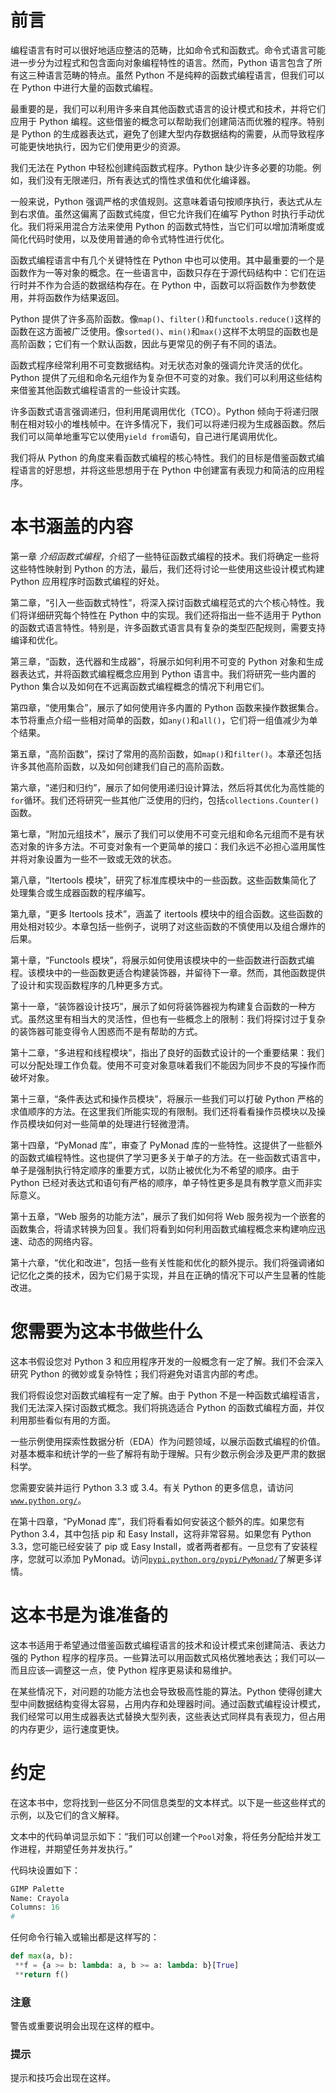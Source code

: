 # 前言

编程语言有时可以很好地适应整洁的范畴，比如命令式和函数式。命令式语言可能进一步分为过程式和包含面向对象编程特性的语言。然而，Python 语言包含了所有这三种语言范畴的特点。虽然 Python 不是纯粹的函数式编程语言，但我们可以在 Python 中进行大量的函数式编程。

最重要的是，我们可以利用许多来自其他函数式语言的设计模式和技术，并将它们应用于 Python 编程。这些借鉴的概念可以帮助我们创建简洁而优雅的程序。特别是 Python 的生成器表达式，避免了创建大型内存数据结构的需要，从而导致程序可能更快地执行，因为它们使用更少的资源。

我们无法在 Python 中轻松创建纯函数式程序。Python 缺少许多必要的功能。例如，我们没有无限递归，所有表达式的惰性求值和优化编译器。

一般来说，Python 强调严格的求值规则。这意味着语句按顺序执行，表达式从左到右求值。虽然这偏离了函数式纯度，但它允许我们在编写 Python 时执行手动优化。我们将采用混合方法来使用 Python 的函数式特性，当它们可以增加清晰度或简化代码时使用，以及使用普通的命令式特性进行优化。

函数式编程语言中有几个关键特性在 Python 中也可以使用。其中最重要的一个是函数作为一等对象的概念。在一些语言中，函数只存在于源代码结构中：它们在运行时并不作为合适的数据结构存在。在 Python 中，函数可以将函数作为参数使用，并将函数作为结果返回。

Python 提供了许多高阶函数。像`map()`、`filter()`和`functools.reduce()`这样的函数在这方面被广泛使用。像`sorted()`、`min()`和`max()`这样不太明显的函数也是高阶函数；它们有一个默认函数，因此与更常见的例子有不同的语法。

函数式程序经常利用不可变数据结构。对无状态对象的强调允许灵活的优化。Python 提供了元组和命名元组作为复杂但不可变的对象。我们可以利用这些结构来借鉴其他函数式编程语言的一些设计实践。

许多函数式语言强调递归，但利用尾调用优化（TCO）。Python 倾向于将递归限制在相对较小的堆栈帧中。在许多情况下，我们可以将递归视为生成器函数。然后我们可以简单地重写它以使用`yield from`语句，自己进行尾调用优化。

我们将从 Python 的角度来看函数式编程的核心特性。我们的目标是借鉴函数式编程语言的好思想，并将这些思想用于在 Python 中创建富有表现力和简洁的应用程序。

# 本书涵盖的内容

第一章 *介绍函数式编程*，介绍了一些特征函数式编程的技术。我们将确定一些将这些特性映射到 Python 的方法，最后，我们还将讨论一些使用这些设计模式构建 Python 应用程序时函数式编程的好处。

第二章，“引入一些函数式特性”，将深入探讨函数式编程范式的六个核心特性。我们将详细研究每个特性在 Python 中的实现。我们还将指出一些不适用于 Python 的函数式语言特性。特别是，许多函数式语言具有复杂的类型匹配规则，需要支持编译和优化。

第三章，“函数，迭代器和生成器”，将展示如何利用不可变的 Python 对象和生成器表达式，并将函数式编程概念应用到 Python 语言中。我们将研究一些内置的 Python 集合以及如何在不远离函数式编程概念的情况下利用它们。

第四章，“使用集合”，展示了如何使用许多内置的 Python 函数来操作数据集合。本节将重点介绍一些相对简单的函数，如`any()`和`all()`，它们将一组值减少为单个结果。

第五章，“高阶函数”，探讨了常用的高阶函数，如`map()`和`filter()`。本章还包括许多其他高阶函数，以及如何创建我们自己的高阶函数。

第六章，“递归和归约”，展示了如何使用递归设计算法，然后将其优化为高性能的`for`循环。我们还将研究一些其他广泛使用的归约，包括`collections.Counter()`函数。

第七章，“附加元组技术”，展示了我们可以使用不可变元组和命名元组而不是有状态对象的许多方法。不可变对象有一个更简单的接口：我们永远不必担心滥用属性并将对象设置为一些不一致或无效的状态。

第八章，“Itertools 模块”，研究了标准库模块中的一些函数。这些函数集简化了处理集合或生成器函数的程序编写。

第九章，“更多 Itertools 技术”，涵盖了 itertools 模块中的组合函数。这些函数的用处相对较少。本章包括一些例子，说明了对这些函数的不慎使用以及组合爆炸的后果。

第十章，“Functools 模块”，将展示如何使用该模块中的一些函数进行函数式编程。该模块中的一些函数更适合构建装饰器，并留待下一章。然而，其他函数提供了设计和实现函数程序的几种更多方式。

第十一章，“装饰器设计技巧”，展示了如何将装饰器视为构建复合函数的一种方式。虽然这里有相当大的灵活性，但也有一些概念上的限制：我们将探讨过于复杂的装饰器可能变得令人困惑而不是有帮助的方式。

第十二章，“多进程和线程模块”，指出了良好的函数式设计的一个重要结果：我们可以分配处理工作负载。使用不可变对象意味着我们不能因为同步不良的写操作而破坏对象。

第十三章，“条件表达式和操作员模块”，将展示一些我们可以打破 Python 严格的求值顺序的方法。在这里我们所能实现的有限制。我们还将看看操作员模块以及操作员模块如何对一些简单的处理进行轻微澄清。

第十四章，“PyMonad 库”，审查了 PyMonad 库的一些特性。这提供了一些额外的函数式编程特性。这也提供了学习更多关于单子的方法。在一些函数式语言中，单子是强制执行特定顺序的重要方式，以防止被优化为不希望的顺序。由于 Python 已经对表达式和语句有严格的顺序，单子特性更多是具有教学意义而非实际意义。

第十五章，“Web 服务的功能方法”，展示了我们如何将 Web 服务视为一个嵌套的函数集合，将请求转换为回复。我们将看到如何利用函数式编程概念来构建响应迅速、动态的网络内容。

第十六章，“优化和改进”，包括一些有关性能和优化的额外提示。我们将强调诸如记忆化之类的技术，因为它们易于实现，并且在正确的情况下可以产生显著的性能改进。

# 您需要为这本书做些什么

这本书假设您对 Python 3 和应用程序开发的一般概念有一定了解。我们不会深入研究 Python 的微妙或复杂特性；我们将避免对语言内部的考虑。

我们将假设您对函数式编程有一定了解。由于 Python 不是一种函数式编程语言，我们无法深入探讨函数式概念。我们将挑选适合 Python 的函数式编程方面，并仅利用那些看似有用的方面。

一些示例使用探索性数据分析（EDA）作为问题领域，以展示函数式编程的价值。对基本概率和统计学的一些了解将有助于理解。只有少数示例会涉及更严肃的数据科学。

您需要安装并运行 Python 3.3 或 3.4。有关 Python 的更多信息，请访问[`www.python.org/`](http://www.python.org/)。

在第十四章，“PyMonad 库”，我们将看看如何安装这个额外的库。如果您有 Python 3.4，其中包括 pip 和 Easy Install，这将非常容易。如果您有 Python 3.3，您可能已经安装了 pip 或 Easy Install，或者两者都有。一旦您有了安装程序，您就可以添加 PyMonad。访问[`pypi.python.org/pypi/PyMonad/`](https://pypi.python.org/pypi/PyMonad/)了解更多详情。

# 这本书是为谁准备的

这本书适用于希望通过借鉴函数式编程语言的技术和设计模式来创建简洁、表达力强的 Python 程序的程序员。一些算法可以用函数式风格优雅地表达；我们可以—而且应该—调整这一点，使 Python 程序更易读和易维护。

在某些情况下，对问题的功能方法也会导致极高性能的算法。Python 使得创建大型中间数据结构变得太容易，占用内存和处理器时间。通过函数式编程设计模式，我们经常可以用生成器表达式替换大型列表，这些表达式同样具有表现力，但占用的内存更少，运行速度更快。

# 约定

在这本书中，您将找到一些区分不同信息类型的文本样式。以下是一些这些样式的示例，以及它们的含义解释。

文本中的代码单词显示如下：“我们可以创建一个`Pool`对象，将任务分配给并发工作进程，并期望任务并发执行。”

代码块设置如下：

```py
GIMP Palette
Name: Crayola
Columns: 16
#
```

任何命令行输入或输出都是这样写的：

```py
def max(a, b):
 **f = {a >= b: lambda: a, b >= a: lambda: b}[True]
 **return f()

```

### 注意

警告或重要说明会出现在这样的框中。

### 提示

提示和技巧会出现在这样。
